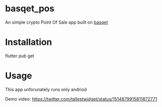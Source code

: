 # basqet_pos

An simple crypto Point Of Sale app built on [basqet](https://basqet.com)

# Installation

flutter pub get

# Usage

This app unforunately runs only andriod

Demo video: https://twitter.com/tallestwidget/status/1514879915811872771